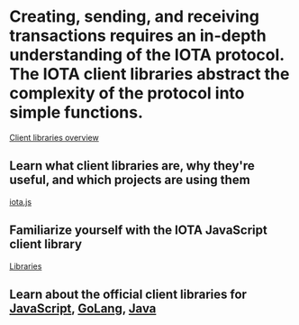 # Creating, sending, and receiving transactions requires an in-depth understanding of the IOTA protocol. The IOTA client libraries abstract the complexity of the protocol into simple functions.

[Client libraries overview](/0.1/introduction/overview.md)
## Learn what client libraries are, why they're useful, and which projects are using them

[iota.js](https://github.com/iotaledger/iota.js/blob/next/README.md)
## Familiarize yourself with the IOTA JavaScript client library

[Libraries](/0.1/introduction/overview.md)
## Learn about the official client libraries for [JavaScript](https://github.com/iotaledger/iota.js/blob/next/README.md), [GoLang](https://github.com/iotaledger/iota.go/blob/master/README.md), [Java](https://github.com/iotaledger/iota-java/blob/dev/README.md)
